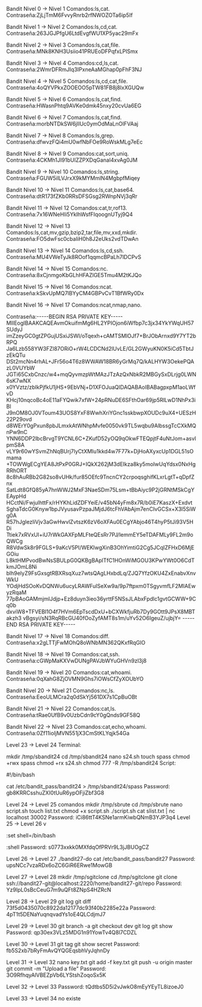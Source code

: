 Bandit Nivel 0 → Nivel 1
Comandos:ls,cat. Contraseña:ZjLjTmM6FvvyRnrb2rfNWOZOTa6ip5If

Bandit Nivel 1 → Nivel 2
Comandos:ls,cd,cat. Contraseña:263JGJPfgU6LtdEvgfWU1XP5yac29mFx

Bandit Nivel 2 → Nivel 3
Comandos:ls,cat,file. Contraseña:MNk8KNH3Usiio41PRUEoDFPqfxLPlSmx

Bandit Nivel 3 → Nivel 4
Comandos:cd,ls,cat. Contraseña:2WmrDFRmJIq3IPxneAaMGhap0pFhF3NJ

Bandit Nivel 4 → Nivel 5
Comandos:ls,cd,cat,file. Contraseña:4oQYVPkxZOOEOO5pTW81FB8j8lxXGUQw

Bandit Nivel 5 → Nivel 6
Comandos:ls,cat,find. Contraseña:HWasnPhtq9AVKe0dmk45nxy20cvUa6EG

Bandit Nivel 6 → Nivel 7
Comandos:ls,cat,find. Contraseña:morbNTDkSW6jIlUc0ymOdMaLnOlFVAaj

Bandit Nivel 7 → Nivel 8
Comandos:ls,grep. Contraseña:dfwvzFQi4mU0wfNbFOe9RoWskMLg7eEc

Bandit Nivel 8 → Nivel 9
Comandos:cat,sort,uniq. Contraseña:4CKMh1JI91bUIZZPXDqGanal4xvAg0JM

Bandit Nivel 9 → Nivel 10
Comandos:ls,string. Contraseña:FGUW5ilLVJrxX9kMYMmlN4MgbpfMiqey

Bandit Nivel 10 → Nivel 11
Comandos:ls,cat,base64. Contraseña:dtR173fZKb0RRsDFSGsg2RWnpNVj3qRr

Bandit Nivel 11 → Nivel 12
Comandos:cat,tr,rof13. Contraseña:7x16WNeHIi5YkIhWsfFIqoognUTyj9Q4

Bandit Nivel 12 → Nivel 13
Comandos:ls,cat,mv,gzip,bzip2,tar,file,mv,xxd,mkdir. Contraseña:FO5dwFsc0cbaIiH0h8J2eUks2vdTDwAn

Bandit Nivel 13 → Nivel 14
Comandos:ls,cd,ssh. Contraseña:MU4VWeTyJk8ROof1qqmcBPaLh7lDCPvS

Bandit Nivel 14 → Nivel 15
Comandos:nc. Contraseña:8xCjnmgoKbGLhHFAZlGE5Tmu4M2tKJQo

Bandit Nivel 15 → Nivel 16
Comandos:ncat. Contraseña:kSkvUpMQ7lBYyCM4GBPvCvT1BfWRy0Dx

Bandit Nivel 16 → Nivel 17
Comandos:ncat,nmap,nano. 

Contraseña:-----BEGIN RSA PRIVATE KEY-----
MIIEogIBAAKCAQEAvmOkuifmMg6HL2YPIOjon6iWfbp7c3jx34YkYWqUH57SUdyJ
imZzeyGC0gtZPGujUSxiJSWI/oTqexh+cAMTSMlOJf7+BrJObArnxd9Y7YT2bRPQ
Ja6Lzb558YW3FZl87ORiO+rW4LCDCNd2lUvLE/GL2GWyuKN0K5iCd5TbtJzEkQTu
DSt2mcNn4rhAL+JFr56o4T6z8WWAW18BR6yGrMq7Q/kALHYW3OekePQAzL0VUYbW
JGTi65CxbCnzc/w4+mqQyvmzpWtMAzJTzAzQxNbkR2MBGySxDLrjg0LWN6sK7wNX
x0YVztz/zbIkPjfkU1jHS+9EbVNj+D1XFOJuaQIDAQABAoIBABagpxpM1aoLWfvD
KHcj10nqcoBc4oE11aFYQwik7xfW+24pRNuDE6SFthOar69jp5RlLwD1NhPx3iBl
J9nOM8OJ0VToum43UOS8YxF8WwhXriYGnc1sskbwpXOUDc9uX4+UESzH22P29ovd
d8WErY0gPxun8pbJLmxkAtWNhpMvfe0050vk9TL5wqbu9AlbssgTcCXkMQnPw9nC
YNN6DDP2lbcBrvgT9YCNL6C+ZKufD52yOQ9qOkwFTEQpjtF4uNtJom+asvlpmS8A
vLY9r60wYSvmZhNqBUrj7lyCtXMIu1kkd4w7F77k+DjHoAXyxcUp1DGL51sOmama
+TOWWgECgYEA8JtPxP0GRJ+IQkX262jM3dEIkza8ky5moIwUqYdsx0NxHgRRhORT
8c8hAuRBb2G82so8vUHk/fur85OEfc9TncnCY2crpoqsghifKLxrLgtT+qDpfZnx
SatLdt8GfQ85yA7hnWWJ2MxF3NaeSDm75Lsm+tBbAiyc9P2jGRNtMSkCgYEAypHd
HCctNi/FwjulhttFx/rHYKhLidZDFYeiE/v45bN4yFm8x7R/b0iE7KaszX+Exdvt
SghaTdcG0Knyw1bpJVyusavPzpaJMjdJ6tcFhVAbAjm7enCIvGCSx+X3l5SiWg0A
R57hJglezIiVjv3aGwHwvlZvtszK6zV6oXFAu0ECgYAbjo46T4hyP5tJi93V5HDi
Ttiek7xRVxUl+iU7rWkGAXFpMLFteQEsRr7PJ/lemmEY5eTDAFMLy9FL2m9oQWCg
R8VdwSk8r9FGLS+9aKcV5PI/WEKlwgXinB3OhYimtiG2Cg5JCqIZFHxD6MjEGOiu
L8ktHMPvodBwNsSBULpG0QKBgBAplTfC1HOnWiMGOU3KPwYWt0O6CdTkmJOmL8Ni
blh9elyZ9FsGxsgtRBXRsqXuz7wtsQAgLHxbdLq/ZJQ7YfzOKU4ZxEnabvXnvWkU
YOdjHdSOoKvDQNWu6ucyLRAWFuISeXw9a/9p7ftpxm0TSgyvmfLF2MIAEwyzRqaM
77pBAoGAMmjmIJdjp+Ez8duyn3ieo36yrttF5NSsJLAbxFpdlc1gvtGCWW+9Cq0b
dxviW8+TFVEBl1O4f7HVm6EpTscdDxU+bCXWkfjuRb7Dy9GOtt9JPsX8MBTakzh3
vBgsyi/sN3RqRBcGU40fOoZyfAMT8s1m/uYv52O6IgeuZ/ujbjY=
-----END RSA PRIVATE KEY-----

Bandit Nivel 17 → Nivel 18
Comandos:diff. Contraseña:x2gLTTjFwMOhQ8oWNbMN362QKxfRqGlO

Bandit Nivel 18 → Nivel 19
Comandos:cat,ssh. Contraseña:cGWpMaKXVwDUNgPAVJbWYuGHVn9zl3j8

Bandit Nivel 19 → Nivel 20
Comandos:cat,whoami. Contraseña:0qXahG8ZjOVMN9Ghs7iOWsCfZyXOUbYO

Bandit Nivel 20 → Nivel 21
Comandos:nc,ls. Contraseña:EeoULMCra2q0dSkYj561DX7s1CpBuOBt

Bandit Nivel 21 → Nivel 22
Comandos:cat,ls. Contraseña:tRae0UfB9v0UzbCdn9cY0gQnds9GF58Q

Bandit Nivel 22 → Nivel 23
Comandos:cat,echo,whoami. Contraseña:0Zf11ioIjMVN551jX3CmStKLYqjk54Ga

Level 23 → Level 24
Terminal:

mkdir /tmp/sbandit24
cd /tmp/sbandit24
nano s24.sh
touch spass
chmod +rwx spass
chmod +rx s24.sh
chmod 777 -R /tmp/sbandit24
Script:

#!/bin/bash

cat /etc/bandit_pass/bandit24 > /tmp/sbandit24/spass
Password: gb8KRRCsshuZXI0tUuR6ypOFjiZbf3G8

Level 24 → Level 25
comandos
mkdir /tmp/sbrute
cd /tmp/sbrute
nano script.sh
touch list.txt
chmod +x script.sh
./script.sh
cat slist.txt | nc localhost 30002
Password: iCi86ttT4KSNe1armKiwbQNmB3YJP3q4
Level 25 → Level 26
v

:set shell=/bin/bash

:shell
Password: s0773xxkk0MXfdqOfPRVr9L3jJBUOgCZ

Level 26 → Level 27
./bandit27-do cat /etc/bandit_pass/bandit27
Password: upsNCc7vzaRDx6oZC6GiR6ERwe1MowGB

Level 27 → Level 28
mkdir /tmp/sgitclone
cd /tmp/sgitclone
git clone ssh://bandit27-git@localhost:2220/home/bandit27-git/repo
Password: Yz9IpL0sBcCeuG7m9uQFt8ZNpS4HZRcN

Level 28 → Level 29
git log
git diff 73f5d0435070c8922da12177dc93f40b2285e22a
Password: 4pT1t5DENaYuqnqvadYs1oE4QLCdjmJ7

Level 29 → Level 30
git branch -a
git checkout dev
git log
git show
Password: qp30ex3VLz5MDG1n91YowTv4Q8l7CDZL

Level 30 → Level 31
git tag
git show secret
Password: fb5S2xb7bRyFmAvQYQGEqsbhVyJqhnDy

Level 31 → Level 32
nano key.txt
git add -f key.txt
git push -u origin master
git commit -m "Upload a file"
Password: 3O9RfhqyAlVBEZpVb6LYStshZoqoSx5K

Level 32 → Level 33
Password: tQdtbs5D5i2vJwkO8mEyYEyTL8izoeJ0

Level 33 → Level 34
no existe
